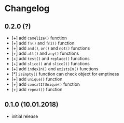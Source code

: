 # Changelog


## 0.2.0 (?)

- [+] add `camelize()` function
- [+] add `fn()` and `fn2()` function
- [+] add `and()`, `or()` and `not()` functions
- [+] add `all()` and `any()` functions
- [+] add `test()` and `replace()` functions
- [+] add `slice()` and `slice2()` functions
- [+] add `indexIn()` and `existsIn()` functions
- [*] `isEmpty()` function can check object for emptiness
- [+] add `unique()` function
- [+] add `concatIfUnique()` function
- [+] add `repeat()` function


## 0.1.0 (10.01.2018)

- initial release
